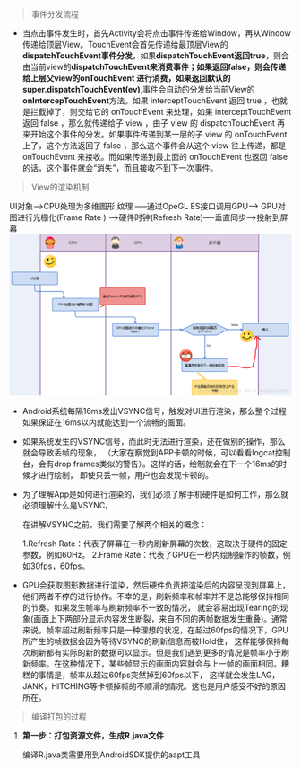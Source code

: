 > 事件分发流程

* 当点击事件发生时，首先Activity会将点击事件传递给Window，再从Window传递给顶层View。TouchEvent会首先传递给最顶层View的**dispatchTouchEvent事件分发**，如果**dispatchTouchEvent返回true**，则会由当前view的**dispatchTouchEvent来消费事件；如果返回false，**则会传递给上层父view的**onTouchEvent **进行消费，如果返回默认的**super.dispatchTouchEvent\(ev\)**,事件会自动的分发给当前View的**onIntercepTouchEvent**方法。如果 interceptTouchEvent 返回 true ，也就是拦截掉了，则交给它的 onTouchEvent 来处理，如果 interceptTouchEvent 返回 false ，那么就传递给子 view ，由子 view 的 dispatchTouchEvent 再来开始这个事件的分发。如果事件传递到某一层的子 view 的 onTouchEvent 上了，这个方法返回了 false ，那么这个事件会从这个 view 往上传递，都是 onTouchEvent 来接收。而如果传递到最上面的 onTouchEvent 也返回 false 的话，这个事件就会“消失”，而且接收不到下一次事件。

> View的渲染机制

UI对象—-&gt;CPU处理为多维图形,纹理 —–通过OpeGL ES接口调用GPU—-&gt; GPU对图进行光栅化\(Frame Rate \) —-&gt;硬件时钟\(Refresh Rate\)—-垂直同步—-&gt;投射到屏幕![](/assets/import_xuanran.png)

* Android系统每隔16ms发出VSYNC信号，触发对UI进行渲染，那么整个过程如果保证在16ms以内就能达到一个流畅的画面。

* 如果系统发生的VSYNC信号，而此时无法进行渲染，还在做别的操作，那么就会导致丢帧的现象， （大家在察觉到APP卡顿的时候，可以看看logcat控制台，会有drop frames类似的警告）。这样的话，绘制就会在下一个16ms的时候才进行绘制， 即使只丢一帧，用户也会发现卡顿的。

* 为了理解App是如何进行渲染的，我们必须了解手机硬件是如何工作，那么就必须理解什么是VSYNC。

  在讲解VSYNC之前，我们需要了解两个相关的概念：

  1.Refresh Rate：代表了屏幕在一秒内刷新屏幕的次数，这取决于硬件的固定参数，例如60Hz。 2.Frame Rate：代表了GPU在一秒内绘制操作的帧数，例如30fps，60fps。

* GPU会获取图形数据进行渲染，然后硬件负责把渲染后的内容呈现到屏幕上，他们两者不停的进行协作。不幸的是，刷新频率和帧率并不是总能够保持相同的节奏。如果发生帧率与刷新频率不一致的情况， 就会容易出现Tearing的现象\(画面上下两部分显示内容发生断裂，来自不同的两帧数据发生重叠\)。通常来说，帧率超过刷新频率只是一种理想的状况，在超过60fps的情况下，GPU所产生的帧数据会因为等待VSYNC的刷新信息而被Hold住， 这样能够保持每次刷新都有实际的新的数据可以显示。但是我们遇到更多的情况是帧率小于刷新频率。在这种情况下，某些帧显示的画面内容就会与上一帧的画面相同。糟糕的事情是，帧率从超过60fps突然掉到60fps以下， 这样就会发生LAG，JANK，HITCHING等卡顿掉帧的不顺滑的情况。这也是用户感受不好的原因所在。

> 编译打包的过程

1. **第一步：打包资源文件，生成R.java文件**

   编译R.java类需要用到AndroidSDK提供的aapt工具



